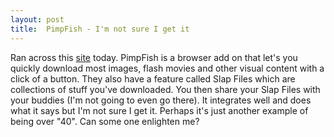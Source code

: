 ```yaml
---
layout: post
title:  PimpFish - I'm not sure I get it
---
```

Ran across this [site](http://pimpfish.com/) today. PimpFish is a browser add on that let's you quickly download most images, flash movies and other visual content with a click of a button. They also have a feature called Slap Files which are collections of stuff you've downloaded. You then share your Slap Files with your buddies (I'm not going to even go there). It integrates well and does what it says but I'm not sure I get it. Perhaps it's just another example of being over "40". Can some one enlighten me?
